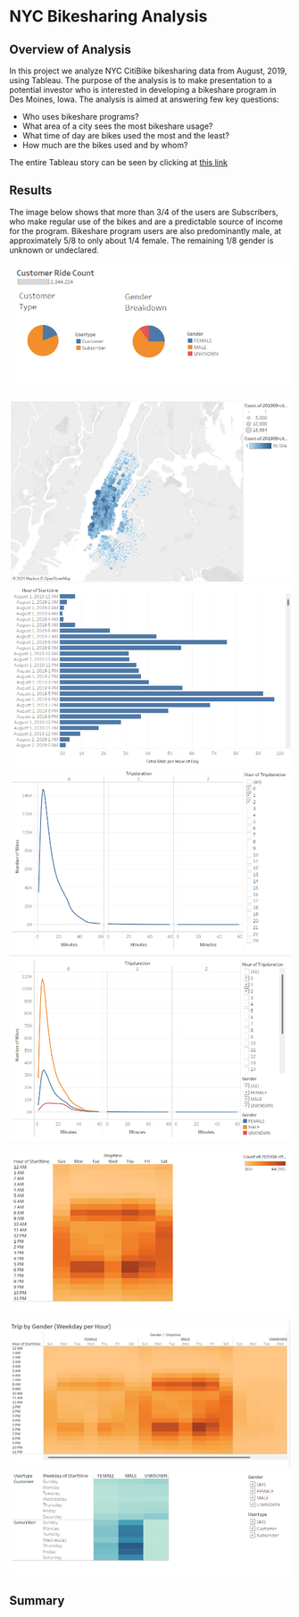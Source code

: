 # NYC Bikesharing Analysis

## Overview of Analysis

In this project we analyze NYC CitiBike bikesharing data from August, 2019, using Tableau. The purpose of the analysis is to make presentation to a potential investor who is interested in developing a bikeshare program in Des Moines, Iowa. The analysis is aimed at answering few key questions:

- Who uses bikeshare programs?
- What area of a city sees the most bikeshare usage?
- What time of day are bikes used the most and the least?
- How much are the bikes used and by whom?

The entire Tableau story can be seen by clicking at [this link](https://public.tableau.com/app/profile/dinesh.shetty/viz/NYC_Bike_Analysis_16372636521530/NYCityBikeAnalysis?publish=yes)
## Results

The image below shows that more than 3/4 of the users are Subscribers, who make regular use of the bikes and are a predictable source of income for the program. Bikeshare program users are also predominantly male, at approximately 5/8 to only about 1/4 female. The remaining 1/8 gender is unknown or undeclared.




![Figure1](/Images/customer_info.png)

![Figure1](/Images/ride_starting.png)
![Figure1](/Images/peak_hour.png)
![Figure1](/Images/tripduration_usage.png)
![Figure1](/Images/tripduration_gender.png)

![Figure1](/Images/heatmap_1.png)

![Figure1](/Images/heatmap_2.png)
![Figure1](/Images/usertrip_gender_weekdays.png)


## Summary
